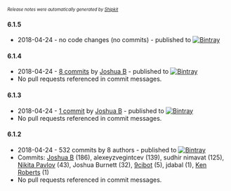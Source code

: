 <sup><sup>*Release notes were automatically generated by [Shipkit](http://shipkit.org/)*</sup></sup>

#### 6.1.5
 - 2018-04-24 - no code changes (no commits) - published to [![Bintray](https://img.shields.io/badge/Bintray-6.1.5-green.svg)](https://bintray.com/null/null/org.grails.plugins/6.1.5)

#### 6.1.4
 - 2018-04-24 - [8 commits](https://github.com/basejump/gorm-tools/compare/v6.1.3...v6.1.4) by [Joshua B](https://github.com/basejump) - published to [![Bintray](https://img.shields.io/badge/Bintray-6.1.4-green.svg)](https://bintray.com/null/null/org.grails.plugins/6.1.4)
 - No pull requests referenced in commit messages.

#### 6.1.3
 - 2018-04-24 - [1 commit](https://github.com/basejump/gorm-tools/compare/v6.1.2...v6.1.3) by [Joshua B](https://github.com/basejump) - published to [![Bintray](https://img.shields.io/badge/Bintray-6.1.3-green.svg)](https://bintray.com/null/null/org.grails.plugins/6.1.3)
 - No pull requests referenced in commit messages.

#### 6.1.2
 - 2018-04-24 - 532 commits by 8 authors - published to [![Bintray](https://img.shields.io/badge/Bintray-6.1.2-green.svg)](https://bintray.com/null/null/org.grails.plugins/6.1.2)
 - Commits: [Joshua B](https://github.com/basejump) (186), alexeyzvegintcev (139), sudhir nimavat (125), [Nikita Pavlov](https://github.com/NickPavlov) (43), Joshua Burnett (32), [9cibot](https://github.com/9cibot) (5), jdabal (1), [Ken Roberts](https://github.com/ken-roberts) (1)
 - No pull requests referenced in commit messages.

